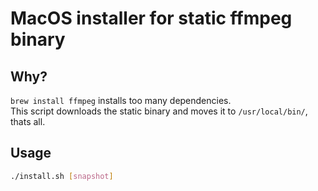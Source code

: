 # MacOS installer for static ffmpeg binary

## Why?

`brew install ffmpeg` installs too many dependencies.  
This script downloads the static binary and moves it to `/usr/local/bin/`, thats all.

## Usage

```bash
./install.sh [snapshot]
```
